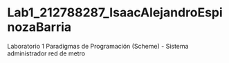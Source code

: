 # Lab1_212788287_IsaacAlejandroEspinozaBarria
Laboratorio 1 Paradigmas de Programación (Scheme) - Sistema administrador red de metro 

